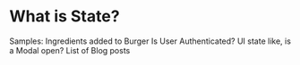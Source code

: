 # What is State?
Samples:
    Ingredients added to Burger
    Is User Authenticated?
    UI state like, is a Modal open?
    List of Blog posts
    
